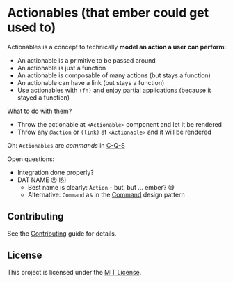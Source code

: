 # Actionables (that ember could get used to)

Actionables is a concept to technically **model an action a user can perform**:

- An actionable is a primitive to be passed around
- An actionable is just a function
- An actionable is composable of many actions (but stays a function)
- An actionable can have a link (but stays a function)
- Use actionables with `(fn)` and enjoy partial applications (because it stayed
  a function)

What to do with them?

- Throw the actionable at `<Actionable>` component and let it be rendered
- Throw any `@action` or `(link)` at `<Actionable>` and it will be rendered

Oh: `Actionables` are _commands_ in [C-Q-S](https://en.wikipedia.org/wiki/Command–query_separation)

Open questions:

- Integration done properly?
- DAT NAME 😡 !§)$%/"=§$
  - Best name is clearly: `Action` - but, but ... ember? 😪
  - Alternative: `Command` as in the
    [Command](https://refactoring.guru/design-patterns/command) design pattern

## Contributing

See the [Contributing](CONTRIBUTING.md) guide for details.

## License

This project is licensed under the [MIT License](LICENSE.md).

